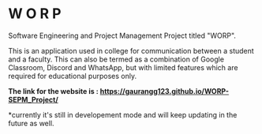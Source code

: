 # W O R P
Software Engineering and Project Management Project titled "WORP".

This is an application used in college for communication between a student and a faculty.
This can also be termed as a combination of Google Classroom, Discord and WhatsApp, but with limited features which are required for educational purposes only.

**The link for the website is : https://gaurangg123.github.io/WORP-SEPM_Project/**

*currently it's still in developement mode and will keep updating in the future as well.
